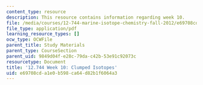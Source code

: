 ```yaml
---
content_type: resource
description: This resource contains information regarding week 10.
file: /media/courses/12-744-marine-isotope-chemistry-fall-2012/e69708cda1e0b598ca64d82b1f6064a3_MIT12_744F12_Week10.pdf
file_type: application/pdf
learning_resource_types: []
ocw_type: OCWFile
parent_title: Study Materials
parent_type: CourseSection
parent_uid: 9849d04f-e28c-79da-c42b-53e91c92073c
resourcetype: Document
title: '12.744 Week 10: Clumped Isotopes'
uid: e69708cd-a1e0-b598-ca64-d82b1f6064a3
---
```

